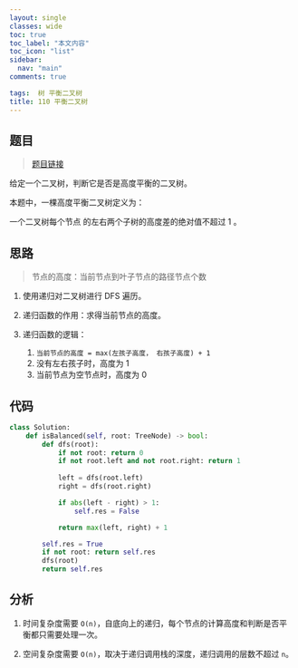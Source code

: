 ```yaml
---
layout: single
classes: wide
toc: true
toc_label: "本文内容"
toc_icon: "list"
sidebar:
  nav: "main"
comments: true

tags:  树 平衡二叉树
title: 110 平衡二叉树
---
```


## 题目

> [题目链接](https://leetcode-cn.com/problems/balanced-binary-tree/)

给定一个二叉树，判断它是否是高度平衡的二叉树。

本题中，一棵高度平衡二叉树定义为：

一个二叉树每个节点 的左右两个子树的高度差的绝对值不超过 1 。

## 思路 

> 节点的高度：当前节点到叶子节点的路径节点个数

1. 使用递归对二叉树进行 DFS 遍历。

2. 递归函数的作用：求得当前节点的高度。

3. 递归函数的逻辑：
   1. `当前节点的高度 = max(左孩子高度， 右孩子高度) + 1`
   2. 没有左右孩子时，高度为 1
   3. 当前节点为空节点时，高度为 0


## 代码

```python
class Solution:
    def isBalanced(self, root: TreeNode) -> bool:
        def dfs(root):
            if not root: return 0
            if not root.left and not root.right: return 1
            
            left = dfs(root.left)
            right = dfs(root.right)

            if abs(left - right) > 1:
                self.res = False

            return max(left, right) + 1

        self.res = True
        if not root: return self.res
        dfs(root)
        return self.res
```

## 分析

1. 时间复杂度需要 `O(n)`，自底向上的递归，每个节点的计算高度和判断是否平衡都只需要处理一次。

2. 空间复杂度需要 `O(n)`，取决于递归调用栈的深度，递归调用的层数不超过 `n`。